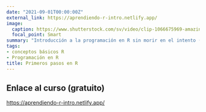 ```yaml
---
date: "2021-09-01T00:00:00Z"
external_link: https://aprendiendo-r-intro.netlify.app/
image:
  caption: https://www.shutterstock.com/sv/video/clip-1066675969-amazing-pink-neon-r-letter-logo-intro
  focal_point: Smart
summary: "Introducción a la programación en R sin morir en el intento (gratuito y en castellano, dificultad 1/7)"
tags:
- conceptos básicos R
- Programación en R
title: Primeros pasos en R
---
```


## Enlace al curso (gratuito)

https://aprendiendo-r-intro.netlify.app/
